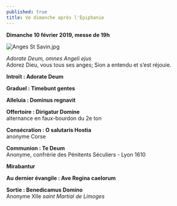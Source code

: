 ```yaml
---
published: true
title: Ve dimanche après l'Épiphanie
---
```

**Dimanche 10 février 2019, messe de 19h**

![Anges St Savin.jpg]({{site.baseurl}}/images/Anges%20St%20Savin.jpg)

*Adorate Deum, omnes Angeli ejus*  
Adorez Dieu, vous tous ses anges; Sion a entendu et s’est réjouie.

**Introït : Adorate Deum**

**Graduel : Timebunt gentes**

**Alleluia : Dominus regnavit**

**Offertoire : Dirigatur Domine**  
alternance en faux-bourdon du 2e ton

**Consécration : O salutaris Hostia**  
anonyme Corse

**Communion : Te Deum**  
Anonyme, confrérie des Pénitents Séculiers - Lyon 1610

**Mirabantur**

**Au dernier évangile : Ave Regina caelorum**

**Sortie : Benedicamus Domino**  
Anonyme XIIe *saint Martial de Limoges*
